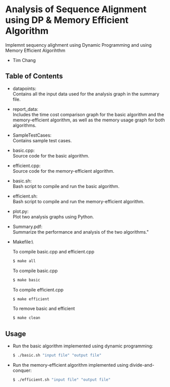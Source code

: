 # Analysis of Sequence Alignment using DP & Memory Efficient Algorithm

Implemnt sequency alighment using Dynamic Programming and using Memory Efficient Algorihthm

- Tim Chang

## Table of Contents

- datapoints:\
    Contains all the input data used for the analysis graph in the summary file.

- report_data:\
    Includes the time cost comparison graph for the basic algorithm and the memory-efficient algorithm, 
    as well as the memory usage graph for both algorithms.

- SampleTestCases:\
    Contains sample test cases.

- basic.cpp:\
    Source code for the basic algorithm.

- efficient.cpp:\
    Source code for the memory-efficient algorithm.

- basic.sh:\
    Bash script to compile and run the basic algorithm.

- efficient.sh:\
    Bash script to compile and run the memory-efficient algorithm.

- plot.py:\
    Plot two analysis graphs using Python.

- Summary.pdf:\
    Summarize the performance and analysis of the two algorithms."

- Makefile:\

    To compile basic.cpp and efficient.cpp
    ```bash
    $ make all
    ```

    To compile basic.cpp
    ```bash
    $ make basic
    ```

    To compile efficient.cpp
    ```bash
    $ make efficient
    ```

    To remove basic and efficient
    ```bash
    $ make clean
    ```
    

## Usage

- Run the basic algorithm implemented using dynamic programming:

    ```bash
    $ ./basic.sh "input file" "output file"
    ```

- Run the memory-efficient algorithm implemented using divide-and-conquer:

    ```bash
    $ ./efficient.sh "input file" "output file"

    ```
    

